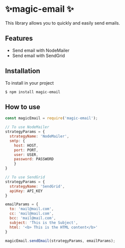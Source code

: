 # ✨magic-email ✨
This library allows you to quickly and easily send emails.
## Features
  * Send email with NodeMailer 
  * Send email with SendGrid
 
## Installation
To install in your project
```console
$ npm install magic-email
```
## How to use
```js
const magicEmail = require('magic-email');

// To use NodeMailer
strategyParams = {
  strategyName: 'NodeMailer',
  smtp: {
    host: HOST,
    port: PORT,
    user: USER,
    password: PASSWORD
    }
}

// To use SendGrid
strategyParams = {
  strategyName: 'SendGrid',
  apiKey: API_KEY
}

emailParams = {
  to: 'mail@mail.com',
  cc: 'mail@mail.com',
  bcc: 'mail@mail.com',
  subject: 'This is the Subject',
  html: '<b> This is the HTML content</b>'
}

magicEmail.sendEmail(strategyParams, emailParams);

```